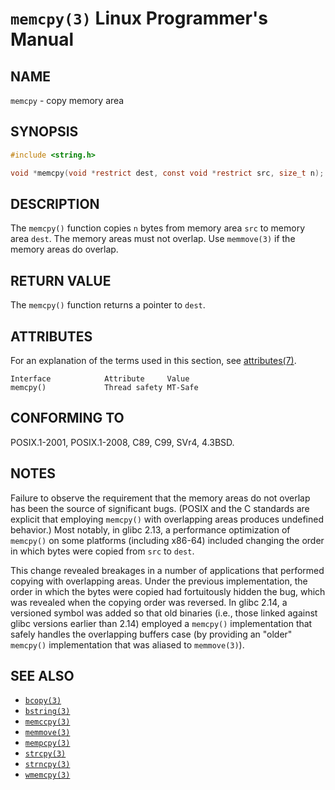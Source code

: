 # `memcpy(3)` Linux Programmer's Manual
## NAME
`memcpy` - copy memory area
## SYNOPSIS
```c
#include <string.h>

void *memcpy(void *restrict dest, const void *restrict src, size_t n);
```
## DESCRIPTION
The `memcpy()` function copies `n` bytes from memory area `src` to memory area `dest`. The memory areas must not overlap. Use `memmove(3)` if the memory areas do overlap.
## RETURN VALUE
The `memcpy()` function returns a pointer to `dest`.
## ATTRIBUTES
For an explanation of the terms used in this section, see [attributes(7)](http://man7.org/linux/man-pages/man7/attributes.7.html).
```plaintext
Interface            Attribute     Value
memcpy()             Thread safety MT-Safe
```
## CONFORMING TO
POSIX.1-2001, POSIX.1-2008, C89, C99, SVr4, 4.3BSD.
## NOTES
Failure to observe the requirement that the memory areas do not overlap has been the source of significant bugs. (POSIX and the C standards are explicit that employing `memcpy()` with overlapping areas produces undefined behavior.) Most notably, in glibc 2.13, a performance optimization of `memcpy()` on some platforms (including x86-64) included changing the order in which bytes were copied from `src` to `dest`.

This change revealed breakages in a number of applications that performed copying with overlapping areas. Under the previous implementation, the order in which the bytes were copied had fortuitously hidden the bug, which was revealed when the copying order was reversed. In glibc 2.14, a versioned symbol was added so that old binaries (i.e., those linked against glibc versions earlier than 2.14) employed a `memcpy()` implementation that safely handles the overlapping buffers case (by providing an "older" `memcpy()` implementation that was aliased to `memmove(3)`).
## SEE ALSO
- [`bcopy(3)`](http://man7.org/linux/man-pages/man3/bcopy.3.html)
- [`bstring(3)`](http://man7.org/linux/man-pages/man3/bstring.3.html)
- [`memccpy(3)`](http://man7.org/linux/man-pages/man3/memccpy.3.html)
- [`memmove(3)`](http://man7.org/linux/man-pages/man3/memmove.3.html)
- [`mempcpy(3)`](http://man7.org/linux/man-pages/man3/mempcpy.3.html)
- [`strcpy(3)`](http://man7.org/linux/man-pages/man3/strcpy.3.html)
- [`strncpy(3)`](http://man7.org/linux/man-pages/man3/strncpy.3.html)
- [`wmemcpy(3)`](http://man7.org/linux/man-pages/man3/wmemcpy.3.html)
